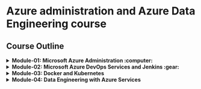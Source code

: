 # Azure administration and Azure Data Engineering course

## Course Outline

<details>
 <summary> <b> Module-01: Microsoft Azure Administration :computer: </b>  </summary>
  
-  Deploy & Manage Azure Compute Service: Azure Virtual Machines (VM)
    - Overview of Azure Virtual Machines
    - Azure VM: Images | Instances (Linux & Windows) | VM Sizes
    - Azure VM Storage: Disks (for persistent storage)
    - Azure VM Management and Automation using Azure VM Extensions
    - Azure VM: HA and Autoscaling services – Scale-sets, Zone, AS
    - Azure Load Balancing services – Load Balancer, AG, Traffic Manager

- Configure and Manage Virtual Networking in Azure

  - Introduction to Azure Virtual Network – Subnets
  - Azure Network Security services - Network Security Group, Firewall
  - IP Address - Public IP, Private IP
  - Azure Virtual Network connectivity use-cases and mechanisms

- Implement and Manage Storage in Azure
  - Overview of Azure Storage
  - Azure Storage Services: Blob, Files, Table, Queue
  - Azure Storage Account: Authorization Techniques
  - Azure Storage Account: Data Redundancy (HA) - LRS, ZRS, GRS, RGRS, GZRS
  - Azure Storage Account: Lifecycle Policies
  - Azure Storage Account: Firewall & Network settings

</details>
<details>
 <summary> <b> Module-02: Microsoft Azure DevOps Services and Jenkins :gear: </b>  </summary>
  
- Introduction to DevOps 
  - Configure processes and communications
    - Agile Development
    - Azure Boards
- Design and implement source control
  - Git Primer
  - Github
  - Azure Repos/AWS CodeCommit
  - Git Branch & Actions

- Plan and Configure CICD Pipeline with Azure Pipelines

  - Continuous Integration process (CI) Primer
  - Understanding Build and Release process
  - YAML Primer
  - Understanding Azure Pipeline configuration file (build, tasks, jobs)
  - Triggering Azure Pipeline
  - Create end-to-end Production grade CICD Azure Pipeline
  - Integrating Azure Pipeline with Azure Repos and Github

- Plan and Configure CICD Pipeline with **Jenkins**

</details>
<details>
 <summary> <b> Module-03: Docker and Kubernetes </b>  </summary>
  
- **Docker**: Package, Ship and Deploy Container Applications
  - Introduction to Containerization | Docker Primer
  - Docker Architecture | Installation | Container Lifecycle | Registry
  - Working with Docker Images – Dockerfile | Custom Images | Container Registries
  - Explore Azure Container Instance and Azure Container App services
  - Lab – Create custom Docker Image and push it to Docker Hub/ACR/ECR

- **Kubernetes**: Orchestrating containerized applications
  - Kubernetes Overview - Architecture | Control Plane components
  - K8s Installation and Configure (One node cluster with minikube)
  - Explore various K8s objects
    - Pod
    - ReplicaSet
    - ReplicationController
    - Deployments
    - Secrets
    - PVC, PV
  - Automating custom application packaging, shipping and deployment to K8s cluster using CI CD Pipeline
  </details>

<details>
  <summary> <b> Module-04: Data Engineering with Azure Services </b>  </summary>

- Plan and Implement Storage in Azure - Azure Storage, Azure SQL DB, Cosmos DB
- **T-SQL** Primer
  - Installation | Configure
  - DDL Queries - Create, Alter and Drop Tables
  - DML Queries - Insret, Update and Delete Records
  - SQL Constraints
  - Normalization of Relational data
- Azure SQL Database
- Azure NoSQL Database - **Cosmos DB**
- Data Processing with **Azure Data Factory** (ADF)

  - ETL Primer
  - Azure Data Factory (ADF) Overview
  - Pipelines and Activities
  - Working with Linked services and Datasets
  - Lab: Create Data Pipeline using ADF
  - Understand how to Trigger and Debug a Pipeline
  - ADF Triggers - Schedule | Storage
  - ADF Connectors
  - ADF Control Flow Activities
  - ADF Data Transformations
  - Lab: Creating Transformation Notebooks

- Develop and Process Data with **Azure Databricks**

  - Azure Databricks Overview - Architecture | Workspace
  - Plan and Create Azure Databricks Workspace
  - Azure Databricks Clusters - Setup | Types | Pricing
  - _Apache Spark Primer_ - Cluster Architecture | Dataframe and Data source APIs
  - Data Ingestion - CSV | JSON | Bulk files
  - Working with _PySpark_ - Python API for Apache Spark
  - Lab: Performing various operations on Data - Load, Groupby, Filtering on NULL
  - Analyzing Data using Spark - Filters | Joins | Aggregations
  - Azure Databricks Notebooks
  - Delta Lake and Data Warehousing in Databricks
    - Create SQL Warehouse in Azure Databricks
    - Run Notebook from Azure Data Factory
  - Azure Databricks Workflows

- Case Studies
  - Data migration from Hadoop to Azure Databricks
  - Setting up Data Pipeline using Azure Synapse Analytics
</details>
